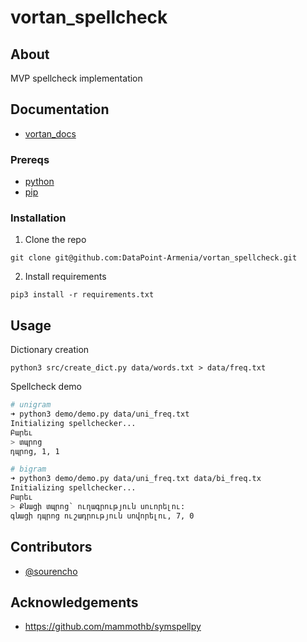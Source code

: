 # vortan_spellcheck

## About

MVP spellcheck implementation

## Documentation

- [vortan_docs](https://github.com/DataPoint-Armenia/vortan_docs)

### Prereqs

- [python](https://www.python.org/downloads/)
- [pip](https://pypi.org/project/pip/)

### Installation

1. Clone the repo
```
git clone git@github.com:DataPoint-Armenia/vortan_spellcheck.git
```
2. Install requirements
```
pip3 install -r requirements.txt
```

## Usage

Dictionary creation
```
python3 src/create_dict.py data/words.txt > data/freq.txt
```

Spellcheck demo
```bash
# unigram
➜ python3 demo/demo.py data/uni_freq.txt
Initializing spellchecker...
Բարեւ
> տպրոց
դպրոց, 1, 1

# bigram
➜ python3 demo/demo.py data/uni_freq.txt data/bi_freq.tx
Initializing spellchecker...
Բարեւ
> Քնացի տպրոց՝ ուղագրություն սուորելու:  
գնացի դպրոց ուշադրություն սովորելու, 7, 0
```

## Contributors

- [@sourencho](https://github.com/sourencho)

## Acknowledgements

- https://github.com/mammothb/symspellpy
